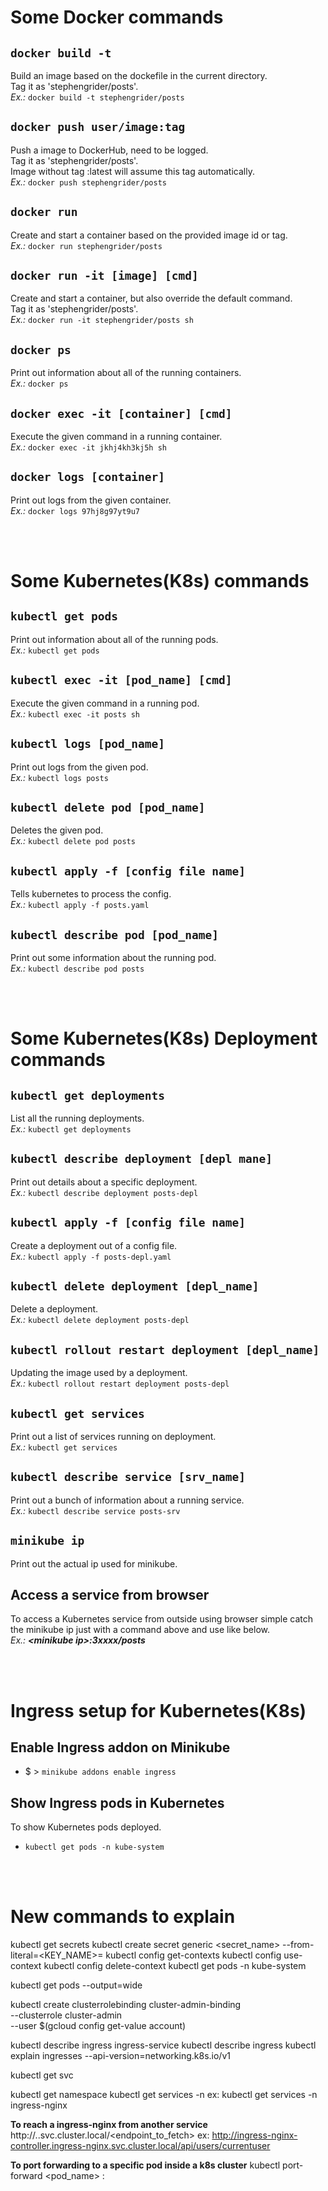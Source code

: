 # Some **Docker** commands

## `docker build -t`

Build an image based on the dockefile in the current directory.  
Tag it as 'stephengrider/posts'.  
_Ex.:_ `docker build -t stephengrider/posts`

## `docker push user/image:tag`

Push a image to DockerHub, need to be logged.  
Tag it as 'stephengrider/posts'.  
Image without tag :latest will assume this tag automatically.  
_Ex.:_ `docker push stephengrider/posts`

## `docker run`

Create and start a container based on the provided image id or tag.  
_Ex.:_ `docker run stephengrider/posts`

## `docker run -it [image] [cmd]`

Create and start a container, but also override the default command.  
Tag it as 'stephengrider/posts'.  
_Ex.:_ `docker run -it stephengrider/posts sh`

## `docker ps`

Print out information about all of the running containers.  
_Ex.:_ `docker ps`

## `docker exec -it [container] [cmd]`

Execute the given command in a running container.  
_Ex.:_ `docker exec -it jkhj4kh3kj5h sh`

## `docker logs [container]`

Print out logs from the given container.  
_Ex.:_ `docker logs 97hj8g97yt9u7`

<br />
<br />

# Some **Kubernetes**\(K8s\) commands

## `kubectl get pods`

Print out information about all of the running pods.  
_Ex.:_ `kubectl get pods`

## `kubectl exec -it [pod_name] [cmd]`

Execute the given command in a running pod.  
_Ex.:_ `kubectl exec -it posts sh`

## `kubectl logs [pod_name]`

Print out logs from the given pod.  
_Ex.:_ `kubectl logs posts`

## `kubectl delete pod [pod_name]`

Deletes the given pod.  
_Ex.:_ `kubectl delete pod posts`

## `kubectl apply -f [config file name]`

Tells kubernetes to process the config.  
_Ex.:_ `kubectl apply -f posts.yaml`

## `kubectl describe pod [pod_name]`

Print out some information about the running pod.  
_Ex.:_ `kubectl describe pod posts`

<br />
<br />

# Some **Kubernetes**\(K8s\) **Deployment** commands

## `kubectl get deployments`

List all the running deployments.  
_Ex.:_ `kubectl get deployments`

## `kubectl describe deployment [depl mane]`

Print out details about a specific deployment.  
_Ex.:_ `kubectl describe deployment posts-depl`

## `kubectl apply -f [config file name]`

Create a deployment out of a config file.  
_Ex.:_ `kubectl apply -f posts-depl.yaml`

## `kubectl delete deployment [depl_name]`

Delete a deployment.  
_Ex.:_ `kubectl delete deployment posts-depl`

## `kubectl rollout restart deployment [depl_name]`

Updating the image used by a deployment.  
_Ex.:_ `kubectl rollout restart deployment posts-depl`

## `kubectl get services`

Print out a list of services running on deployment.  
_Ex.:_ `kubectl get services`

## `kubectl describe service [srv_name]`

Print out a bunch of information about a running service.  
_Ex.:_ `kubectl describe service posts-srv`

## `minikube ip`

Print out the actual ip used for minikube.

## Access a service from browser

To access a Kubernetes service from outside using browser simple catch the minikube ip just with a command above and use like below.  
_Ex.:_ **_\<minikube ip\>:3xxxx/posts_**

<br />
<br />

# Ingress setup for **Kubernetes**\(K8s\)

## Enable Ingress addon on Minikube

- $ > `minikube addons enable ingress`

## Show Ingress pods in Kubernetes

To show Kubernetes pods deployed.

- `kubectl get pods -n kube-system`

<br />
<br />

# New commands to explain

kubectl get secrets
kubectl create secret generic <secret_name> --from-literal=<KEY_NAME>=<secret>
kubectl config get-contexts
kubectl config use-context <context-name>
kubectl config delete-context <context-name>
kubectl get pods -n kube-system

kubectl get pods --output=wide

kubectl create clusterrolebinding cluster-admin-binding \
--clusterrole cluster-admin \
--user $(gcloud config get-value account)

kubectl describe ingress ingress-service
kubectl describe ingress
kubectl explain ingresses --api-version=networking.k8s.io/v1

kubectl get svc

kubectl get namespace
kubectl get services -n <namespace>
ex: kubectl get services -n ingress-nginx

**To reach a ingress-nginx from another service**
http://<name-service>.<namespace>.svc.cluster.local/<endpoint_to_fetch>
ex: http://ingress-nginx-controller.ingress-nginx.svc.cluster.local/api/users/currentuser

**To port forwarding to a specific pod inside a k8s cluster**
kubectl port-forward <pod_name> <portOnLocalMachine>:<portOnPodToAccess>
